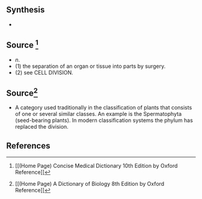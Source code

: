 ## Synthesis
- 
## Source [^1]
- $n$. 
- (1) the separation of an organ or tissue into parts by surgery. 
- (2) see CELL DIVISION.
## Source[^2]
- A category used traditionally in the classification of plants that consists of one or several similar classes. An example is the Spermatophyta (seed-bearing plants). In modern classification systems the phylum has replaced the division.
## References

[^1]: [[(Home Page) Concise Medical Dictionary 10th Edition by Oxford Reference]]
[^2]: [[(Home Page) A Dictionary of Biology 8th Edition by Oxford Reference]]